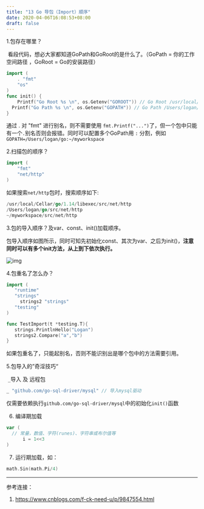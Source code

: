 ```yaml
---
title: "13 Go 导包（Import）顺序"
date: 2020-04-06T16:08:53+08:00
draft: false
---
```


1.包存在哪里？

​	看段代码，想必大家都知道GoPath和GoRoot的是什么了。（GoPath = 你的工作空间路径 ，GoRoot =  Go的安装路径）

```go
import (
	. "fmt"
	"os"
)
func init() {
	Printf("Go Root %s \n", os.Getenv("GOROOT")) // Go Root /usr/local/Cellar/go/1.14/libexec 
  Printf("Go Path %s \n", os.Getenv("GOPATH")) // Go Path /Users/logan/go
}
```

通过 . 对 "fmt" 进行别名，则不需要使用 `fmt.Printf("...")`了，但一个包中只能有一个`.`别名否则会报错。同时可以配置多个GoPath用 `:` 分割，例如 `GOPATH=/Users/logan/go:~/myworkspace`

2.扫描包的顺序？

```go
import (
    "fmt"
    "net/http"
)
```

如果搜索`net/http`包时，搜索顺序如下:

```go
/usr/local/Cellar/go/1.14/libexec/src/net/http
/Users/logan/go/src/net/http
~/myworkspace/src/net/http
```

3.包的导入顺序？及var、const、init()加载顺序。

包导入顺序如图所示，同时可知先初始化const、其次为var、之后为init()，**注意同时可以有多个init方法，从上到下依次执行。**

![img](https://img2018.cnblogs.com/blog/733013/201810/733013-20181023224911978-1960747966.png)

4.包重名了怎么办？

```go
import (
   "runtime"
   "strings"
	 strings2 "strings"
   "testing"
)

func TestImport(t *testing.T){
   strings.PrintlnHello("Logan")
   strings2.Compare("a","b")
}
```

如果包重名了，只能起别名，否则不能识别出是哪个包中的方法需要引用。

5.包导入的”奇淫技巧“

​	`_`导入 及 远程包

```go
_ "github.com/go-sql-driver/mysql" // 导入mysql驱动
```

 仅需要依赖执行`github.com/go-sql-driver/mysql`中的初始化`init()`函数

6. 编译期加载

```go
var (
  // 常量，数值、字符(runes)、字符串或布尔值等
	  i = 1<<3 
)
```

7. 运行期加载，如：

```go
math.Sin(math.Pi/4)
```

---

参考连接：

1. https://www.cnblogs.com/f-ck-need-u/p/9847554.html

